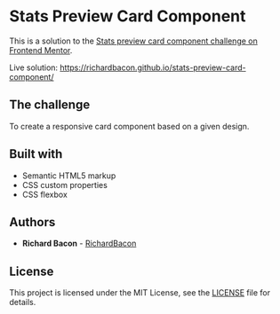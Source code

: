 # Stats Preview Card Component

This is a solution to the [Stats preview card component challenge on Frontend Mentor](https://www.frontendmentor.io/challenges/stats-preview-card-component-8JqbgoU62).

Live solution: https://richardbacon.github.io/stats-preview-card-component/

## The challenge

To create a responsive card component based on a given design.

## Built with

- Semantic HTML5 markup
- CSS custom properties
- CSS flexbox

## Authors

- **Richard Bacon** - [RichardBacon](https://github.com/RichardBacon)

## License

This project is licensed under the MIT License, see the [LICENSE](LICENSE) file for details.
